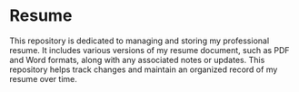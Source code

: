 # Resume
This repository is dedicated to managing and storing my professional resume. It includes various versions of my resume document, such as PDF and Word formats, along with any associated notes or updates. This repository helps track changes and maintain an organized record of my resume over time.
